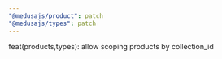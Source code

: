 ```yaml
---
"@medusajs/product": patch
"@medusajs/types": patch
---
```


feat(products,types): allow scoping products by collection_id
